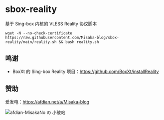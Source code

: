 # sbox-reality

基于 Sing-box 内核的 VLESS Reality 协议脚本


```shell
wget -N --no-check-certificate https://raw.githubusercontent.com/Misaka-blog/sbox-reality/main/reality.sh && bash reality.sh
```

## 鸣谢

* BoxXt 的 Sing-box Reality 项目：https://github.com/BoxXt/installReality

## 赞助

爱发电：https://afdian.net/a/Misaka-blog

![afdian-MisakaNo の 小破站](https://user-images.githubusercontent.com/122191366/211533469-351009fb-9ae8-4601-992a-abbf54665b68.jpg)
